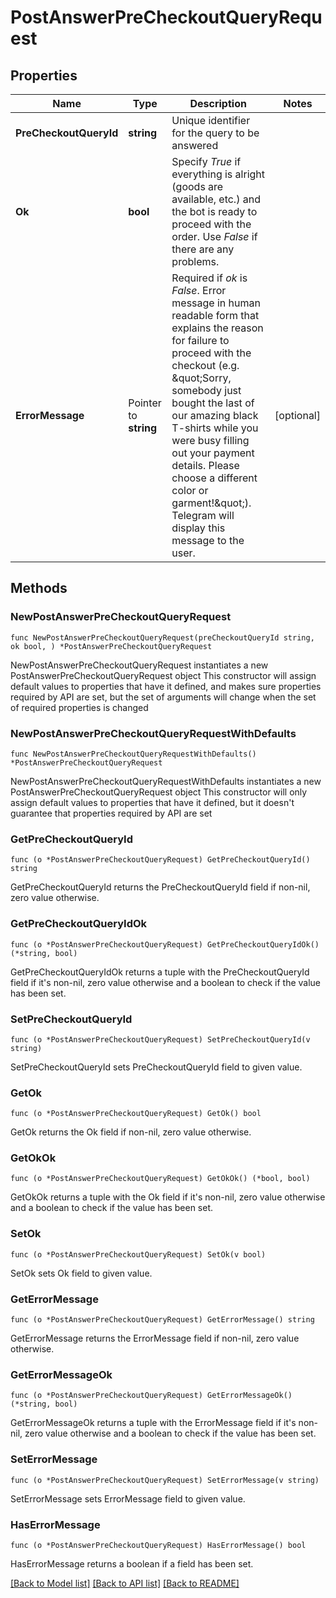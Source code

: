 # PostAnswerPreCheckoutQueryRequest

## Properties

Name | Type | Description | Notes
------------ | ------------- | ------------- | -------------
**PreCheckoutQueryId** | **string** | Unique identifier for the query to be answered | 
**Ok** | **bool** | Specify *True* if everything is alright (goods are available, etc.) and the bot is ready to proceed with the order. Use *False* if there are any problems. | 
**ErrorMessage** | Pointer to **string** | Required if *ok* is *False*. Error message in human readable form that explains the reason for failure to proceed with the checkout (e.g. \&quot;Sorry, somebody just bought the last of our amazing black T-shirts while you were busy filling out your payment details. Please choose a different color or garment!\&quot;). Telegram will display this message to the user. | [optional] 

## Methods

### NewPostAnswerPreCheckoutQueryRequest

`func NewPostAnswerPreCheckoutQueryRequest(preCheckoutQueryId string, ok bool, ) *PostAnswerPreCheckoutQueryRequest`

NewPostAnswerPreCheckoutQueryRequest instantiates a new PostAnswerPreCheckoutQueryRequest object
This constructor will assign default values to properties that have it defined,
and makes sure properties required by API are set, but the set of arguments
will change when the set of required properties is changed

### NewPostAnswerPreCheckoutQueryRequestWithDefaults

`func NewPostAnswerPreCheckoutQueryRequestWithDefaults() *PostAnswerPreCheckoutQueryRequest`

NewPostAnswerPreCheckoutQueryRequestWithDefaults instantiates a new PostAnswerPreCheckoutQueryRequest object
This constructor will only assign default values to properties that have it defined,
but it doesn't guarantee that properties required by API are set

### GetPreCheckoutQueryId

`func (o *PostAnswerPreCheckoutQueryRequest) GetPreCheckoutQueryId() string`

GetPreCheckoutQueryId returns the PreCheckoutQueryId field if non-nil, zero value otherwise.

### GetPreCheckoutQueryIdOk

`func (o *PostAnswerPreCheckoutQueryRequest) GetPreCheckoutQueryIdOk() (*string, bool)`

GetPreCheckoutQueryIdOk returns a tuple with the PreCheckoutQueryId field if it's non-nil, zero value otherwise
and a boolean to check if the value has been set.

### SetPreCheckoutQueryId

`func (o *PostAnswerPreCheckoutQueryRequest) SetPreCheckoutQueryId(v string)`

SetPreCheckoutQueryId sets PreCheckoutQueryId field to given value.


### GetOk

`func (o *PostAnswerPreCheckoutQueryRequest) GetOk() bool`

GetOk returns the Ok field if non-nil, zero value otherwise.

### GetOkOk

`func (o *PostAnswerPreCheckoutQueryRequest) GetOkOk() (*bool, bool)`

GetOkOk returns a tuple with the Ok field if it's non-nil, zero value otherwise
and a boolean to check if the value has been set.

### SetOk

`func (o *PostAnswerPreCheckoutQueryRequest) SetOk(v bool)`

SetOk sets Ok field to given value.


### GetErrorMessage

`func (o *PostAnswerPreCheckoutQueryRequest) GetErrorMessage() string`

GetErrorMessage returns the ErrorMessage field if non-nil, zero value otherwise.

### GetErrorMessageOk

`func (o *PostAnswerPreCheckoutQueryRequest) GetErrorMessageOk() (*string, bool)`

GetErrorMessageOk returns a tuple with the ErrorMessage field if it's non-nil, zero value otherwise
and a boolean to check if the value has been set.

### SetErrorMessage

`func (o *PostAnswerPreCheckoutQueryRequest) SetErrorMessage(v string)`

SetErrorMessage sets ErrorMessage field to given value.

### HasErrorMessage

`func (o *PostAnswerPreCheckoutQueryRequest) HasErrorMessage() bool`

HasErrorMessage returns a boolean if a field has been set.


[[Back to Model list]](../README.md#documentation-for-models) [[Back to API list]](../README.md#documentation-for-api-endpoints) [[Back to README]](../README.md)


